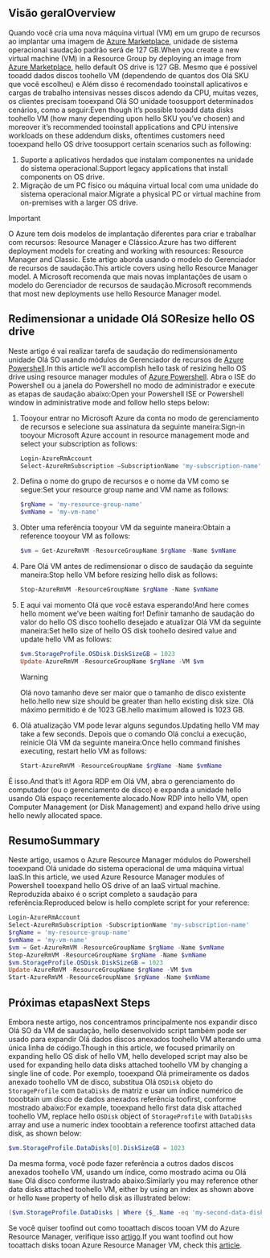 ## <a name="overview"></a><span data-ttu-id="0feb8-101">Visão geral</span><span class="sxs-lookup"><span data-stu-id="0feb8-101">Overview</span></span>
<span data-ttu-id="0feb8-102">Quando você cria uma nova máquina virtual (VM) em um grupo de recursos ao implantar uma imagem de [Azure Marketplace](https://azure.microsoft.com/marketplace/), unidade de sistema operacional saudação padrão será de 127 GB.</span><span class="sxs-lookup"><span data-stu-id="0feb8-102">When you create a new virtual machine (VM) in a Resource Group by deploying an image from [Azure Marketplace](https://azure.microsoft.com/marketplace/), hello default OS drive is 127 GB.</span></span> <span data-ttu-id="0feb8-103">Mesmo que é possível tooadd dados discos toohello VM (dependendo de quantos dos Olá SKU que você escolheu) e Além disso é recomendado tooinstall aplicativos e cargas de trabalho intensivas nesses discos adendo da CPU, muitas vezes, os clientes precisam tooexpand Olá SO unidade toosupport determinados cenários, como a seguir:</span><span class="sxs-lookup"><span data-stu-id="0feb8-103">Even though it’s possible tooadd data disks toohello VM (how many depending upon hello SKU you’ve chosen) and moreover it’s recommended tooinstall applications and CPU intensive workloads on these addendum disks, oftentimes customers need tooexpand hello OS drive toosupport certain scenarios such as following:</span></span>

1. <span data-ttu-id="0feb8-104">Suporte a aplicativos herdados que instalam componentes na unidade do sistema operacional.</span><span class="sxs-lookup"><span data-stu-id="0feb8-104">Support legacy applications that install components on OS drive.</span></span>
2. <span data-ttu-id="0feb8-105">Migração de um PC físico ou máquina virtual local com uma unidade do sistema operacional maior.</span><span class="sxs-lookup"><span data-stu-id="0feb8-105">Migrate a physical PC or virtual machine from on-premises with a larger OS drive.</span></span>

> [!IMPORTANT]
> <span data-ttu-id="0feb8-106">O Azure tem dois modelos de implantação diferentes para criar e trabalhar com recursos: Resource Manager e Clássico.</span><span class="sxs-lookup"><span data-stu-id="0feb8-106">Azure has two different deployment models for creating and working with resources: Resource Manager and Classic.</span></span> <span data-ttu-id="0feb8-107">Este artigo aborda usando o modelo do Gerenciador de recursos de saudação.</span><span class="sxs-lookup"><span data-stu-id="0feb8-107">This article covers using hello Resource Manager model.</span></span> <span data-ttu-id="0feb8-108">A Microsoft recomenda que mais novas implantações de usam o modelo do Gerenciador de recursos de saudação.</span><span class="sxs-lookup"><span data-stu-id="0feb8-108">Microsoft recommends that most new deployments use hello Resource Manager model.</span></span>
> 
> 

## <a name="resize-hello-os-drive"></a><span data-ttu-id="0feb8-109">Redimensionar a unidade Olá SO</span><span class="sxs-lookup"><span data-stu-id="0feb8-109">Resize hello OS drive</span></span>
<span data-ttu-id="0feb8-110">Neste artigo é vai realizar tarefa de saudação do redimensionamento unidade Olá SO usando módulos de Gerenciador de recursos de [Azure Powershell](/powershell/azureps-cmdlets-docs).</span><span class="sxs-lookup"><span data-stu-id="0feb8-110">In this article we’ll accomplish hello task of resizing hello OS drive using resource manager modules of [Azure Powershell](/powershell/azureps-cmdlets-docs).</span></span> <span data-ttu-id="0feb8-111">Abra o ISE do Powershell ou a janela do Powershell no modo de administrador e execute as etapas de saudação abaixo:</span><span class="sxs-lookup"><span data-stu-id="0feb8-111">Open your Powershell ISE or Powershell window in administrative mode and follow hello steps below:</span></span>

1. <span data-ttu-id="0feb8-112">Tooyour entrar no Microsoft Azure da conta no modo de gerenciamento de recursos e selecione sua assinatura da seguinte maneira:</span><span class="sxs-lookup"><span data-stu-id="0feb8-112">Sign-in tooyour Microsoft Azure account in resource management mode and select your subscription as follows:</span></span>
   
   ```Powershell
   Login-AzureRmAccount
   Select-AzureRmSubscription –SubscriptionName 'my-subscription-name'
   ```
2. <span data-ttu-id="0feb8-113">Defina o nome do grupo de recursos e o nome da VM como se segue:</span><span class="sxs-lookup"><span data-stu-id="0feb8-113">Set your resource group name and VM name as follows:</span></span>
   
   ```Powershell
   $rgName = 'my-resource-group-name'
   $vmName = 'my-vm-name'
   ```
3. <span data-ttu-id="0feb8-114">Obter uma referência tooyour VM da seguinte maneira:</span><span class="sxs-lookup"><span data-stu-id="0feb8-114">Obtain a reference tooyour VM as follows:</span></span>
   
   ```Powershell
   $vm = Get-AzureRmVM -ResourceGroupName $rgName -Name $vmName
   ```
4. <span data-ttu-id="0feb8-115">Pare Olá VM antes de redimensionar o disco de saudação da seguinte maneira:</span><span class="sxs-lookup"><span data-stu-id="0feb8-115">Stop hello VM before resizing hello disk as follows:</span></span>
   
    ```Powershell
    Stop-AzureRmVM -ResourceGroupName $rgName -Name $vmName
    ```
5. <span data-ttu-id="0feb8-116">E aqui vai momento Olá que você estava esperando!</span><span class="sxs-lookup"><span data-stu-id="0feb8-116">And here comes hello moment we’ve been waiting for!</span></span> <span data-ttu-id="0feb8-117">Definir tamanho de saudação do valor do hello OS disco toohello desejado e atualizar Olá VM da seguinte maneira:</span><span class="sxs-lookup"><span data-stu-id="0feb8-117">Set hello size of hello OS disk toohello desired value and update hello VM as follows:</span></span>
   
   ```Powershell
   $vm.StorageProfile.OSDisk.DiskSizeGB = 1023
   Update-AzureRmVM -ResourceGroupName $rgName -VM $vm
   ```
   
   > [!WARNING]
   > <span data-ttu-id="0feb8-118">Olá novo tamanho deve ser maior que o tamanho de disco existente hello.</span><span class="sxs-lookup"><span data-stu-id="0feb8-118">hello new size should be greater than hello existing disk size.</span></span> <span data-ttu-id="0feb8-119">Olá máximo permitido é de 1023 GB.</span><span class="sxs-lookup"><span data-stu-id="0feb8-119">hello maximum allowed is 1023 GB.</span></span>
   > 
   > 
6. <span data-ttu-id="0feb8-120">Olá atualização VM pode levar alguns segundos.</span><span class="sxs-lookup"><span data-stu-id="0feb8-120">Updating hello VM may take a few seconds.</span></span> <span data-ttu-id="0feb8-121">Depois que o comando Olá conclui a execução, reinicie Olá VM da seguinte maneira:</span><span class="sxs-lookup"><span data-stu-id="0feb8-121">Once hello command finishes executing, restart hello VM as follows:</span></span>
   
   ```Powershell
   Start-AzureRmVM -ResourceGroupName $rgName -Name $vmName
   ```

<span data-ttu-id="0feb8-122">É isso.</span><span class="sxs-lookup"><span data-stu-id="0feb8-122">And that’s it!</span></span> <span data-ttu-id="0feb8-123">Agora RDP em Olá VM, abra o gerenciamento do computador (ou o gerenciamento de disco) e expanda a unidade hello usando Olá espaço recentemente alocado.</span><span class="sxs-lookup"><span data-stu-id="0feb8-123">Now RDP into hello VM, open Computer Management (or Disk Management) and expand hello drive using hello newly allocated space.</span></span>

## <a name="summary"></a><span data-ttu-id="0feb8-124">Resumo</span><span class="sxs-lookup"><span data-stu-id="0feb8-124">Summary</span></span>
<span data-ttu-id="0feb8-125">Neste artigo, usamos o Azure Resource Manager módulos do Powershell tooexpand Olá unidade do sistema operacional de uma máquina virtual IaaS.</span><span class="sxs-lookup"><span data-stu-id="0feb8-125">In this article, we used Azure Resource Manager modules of Powershell tooexpand hello OS drive of an IaaS virtual machine.</span></span> <span data-ttu-id="0feb8-126">Reproduzida abaixo é o script completo a saudação para referência:</span><span class="sxs-lookup"><span data-stu-id="0feb8-126">Reproduced below is hello complete script for your reference:</span></span>

```Powershell
Login-AzureRmAccount
Select-AzureRmSubscription -SubscriptionName 'my-subscription-name'
$rgName = 'my-resource-group-name'
$vmName = 'my-vm-name'
$vm = Get-AzureRmVM -ResourceGroupName $rgName -Name $vmName
Stop-AzureRmVM -ResourceGroupName $rgName -Name $vmName
$vm.StorageProfile.OSDisk.DiskSizeGB = 1023
Update-AzureRmVM -ResourceGroupName $rgName -VM $vm
Start-AzureRmVM -ResourceGroupName $rgName -Name $vmName
```

## <a name="next-steps"></a><span data-ttu-id="0feb8-127">Próximas etapas</span><span class="sxs-lookup"><span data-stu-id="0feb8-127">Next Steps</span></span>
<span data-ttu-id="0feb8-128">Embora neste artigo, nos concentramos principalmente nos expandir disco Olá SO da VM de saudação, hello desenvolvido script também pode ser usado para expandir Olá dados discos anexados toohello VM alterando uma única linha de código.</span><span class="sxs-lookup"><span data-stu-id="0feb8-128">Though in this article, we focused primarily on expanding hello OS disk of hello VM, hello developed script may also be used for expanding hello data disks attached toohello VM by changing a single line of code.</span></span> <span data-ttu-id="0feb8-129">Por exemplo, tooexpand Olá primeiramente os dados anexado toohello VM de disco, substitua Olá ```OSDisk``` objeto do ```StorageProfile``` com ```DataDisks``` de matriz e usar um índice numérico de tooobtain um disco de dados anexados referência toofirst, conforme mostrado abaixo:</span><span class="sxs-lookup"><span data-stu-id="0feb8-129">For example, tooexpand hello first data disk attached toohello VM, replace hello ```OSDisk``` object of ```StorageProfile``` with ```DataDisks``` array and use a numeric index tooobtain a reference toofirst attached data disk, as shown below:</span></span>

```Powershell
$vm.StorageProfile.DataDisks[0].DiskSizeGB = 1023
```
<span data-ttu-id="0feb8-130">Da mesma forma, você pode fazer referência a outros dados discos anexados toohello VM, usando um índice, como mostrado acima ou Olá ```Name``` Olá disco conforme ilustrado abaixo:</span><span class="sxs-lookup"><span data-stu-id="0feb8-130">Similarly you may reference other data disks attached toohello VM, either by using an index as shown above or hello ```Name``` property of hello disk as illustrated below:</span></span>

```Powershell
($vm.StorageProfile.DataDisks | Where {$_.Name -eq 'my-second-data-disk'})[0].DiskSizeGB = 1023
```

<span data-ttu-id="0feb8-131">Se você quiser toofind out como tooattach discos tooan VM do Azure Resource Manager, verifique isso [artigo](../articles/virtual-machines/windows/attach-managed-disk-portal.md?toc=%2fazure%2fvirtual-machines%2fwindows%2ftoc.json).</span><span class="sxs-lookup"><span data-stu-id="0feb8-131">If you want toofind out how tooattach disks tooan Azure Resource Manager VM, check this [article](../articles/virtual-machines/windows/attach-managed-disk-portal.md?toc=%2fazure%2fvirtual-machines%2fwindows%2ftoc.json).</span></span>

